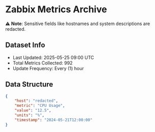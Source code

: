# Zabbix Metrics Archive

⚠️ **Note**: Sensitive fields like hostnames and system descriptions are redacted.

## Dataset Info
- Last Updated: 2025-05-25 09:00 UTC
- Total Metrics Collected: 992
- Update Frequency: Every (1) hour

## Data Structure
```json
{
    "host": "redacted",
    "metric": "CPU Usage",
    "value": "12.5",
    "units": "%",
    "timestamp": "2024-05-21T12:00:00"
}
```
